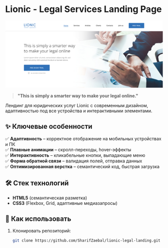 # Lionic - Legal Services Landing Page

![Lionic Preview](img/lionic-preview.jpg)

> **"This is simply a smarter way to make your legal online."**

Лендинг для юридических услуг Lionic с современным дизайном, адаптивностью под все устройства и интерактивными элементами.

## ✨ Ключевые особенности
✅ **Адаптивность** – корректное отображение на мобильных устройствах и ПК  
✅ **Плавные анимации** – скролл-переходы, hover-эффекты  
✅ **Интерактивность** – кликабельные кнопки, выпадающие меню  
✅ **Форма обратной связи** – валидация полей, отправка данных  
✅ **Оптимизированная верстка** – семантический код, быстрая загрузка  

## 🛠 Стек технологий
- **HTML5** (семантическая разметка)
- **CSS3** (Flexbox, Grid, адаптивные медиазапросы)

## 🚀 Как использовать
1. Клонировать репозиторий:
   ```bash
   git clone https://github.com/SharifZaebal/lionic-legal-landing.git